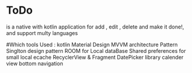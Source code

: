 # ToDo 
is a native with kotlin application for add , edit , delete and make it done!, and support multy languages

#Which tools Used :
kotlin
Material Design
MVVM architecture Pattern
Singlton design pattern
ROOM for Local dataBase
Shared preferences for small local ecache
RecyclerView & Fragment
DatePicker library
calender view
bottom navigation
